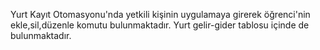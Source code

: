 Yurt Kayıt Otomasyonu'nda yetkili kişinin uygulamaya girerek öğrenci'nin ekle,sil,düzenle komutu bulunmaktadır.
Yurt gelir-gider tablosu içinde de bulunmaktadır.
